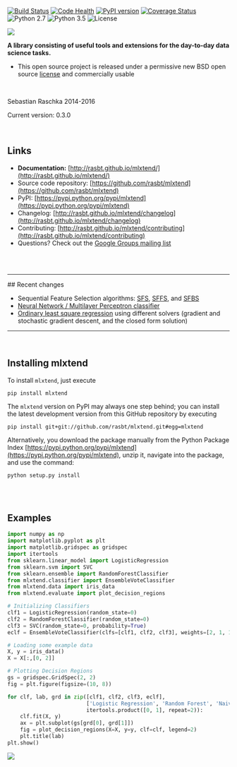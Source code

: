

[![Build Status](https://travis-ci.org/rasbt/mlxtend.svg?branch=master)](https://travis-ci.org/rasbt/mlxtend)
[![Code Health](https://landscape.io/github/rasbt/mlxtend/master/landscape.svg?style=flat)](https://landscape.io/github/rasbt/mlxtend/master)
[![PyPI version](https://badge.fury.io/py/mlxtend.svg)](http://badge.fury.io/py/mlxtend)
[![Coverage Status](https://coveralls.io/repos/rasbt/mlxtend/badge.svg?branch=master&service=github)](https://coveralls.io/github/rasbt/mlxtend?branch=master)
![Python 2.7](https://img.shields.io/badge/python-2.7-blue.svg)
![Python 3.5](https://img.shields.io/badge/python-3.5-blue.svg)
![License](https://img.shields.io/badge/license-BSD-blue.svg)

![](./docs/sources/img/logo.png)



**A library consisting of useful tools and extensions for the day-to-day data science tasks.**

- This open source project is released under a permissive new BSD open source [license](./license) and commercially usable

<br>

Sebastian Raschka 2014-2016

Current version: 0.3.0

<br>


## Links

- **Documentation:** [http://rasbt.github.io/mlxtend/](http://rasbt.github.io/mlxtend/)
- Source code repository: [https://github.com/rasbt/mlxtend](https://github.com/rasbt/mlxtend)
- PyPI: [https://pypi.python.org/pypi/mlxtend](https://pypi.python.org/pypi/mlxtend)
- Changelog: [http://rasbt.github.io/mlxtend/changelog](http://rasbt.github.io/mlxtend/changelog)
- Contributing: [http://rasbt.github.io/mlxtend/contributing](http://rasbt.github.io/mlxtend/contributing)
- Questions? Check out the [Google Groups mailing list](https://groups.google.com/forum/#!forum/mlxtend)

<br>
<br>


<hr>
## Recent changes

- Sequential Feature Selection algorithms: [SFS](http://rasbt.github.io/mlxtend/docs/feature_selection/sequential_forward_selection/), [SFFS](http://rasbt.github.io/mlxtend/docs/feature_selection/sequential_floating_forward_selection/), and [SFBS](http://rasbt.github.io/mlxtend/docs/feature_selection/sequential_floating_backward_selection/)
- [Neural Network / Multilayer Perceptron classifier](http://rasbt.github.io/mlxtend/docs/classifier/neuralnet_mlp/)
- [Ordinary least square regression](http://rasbt.github.io/mlxtend/docs/regression/linear_regression/) using different solvers (gradient and stochastic gradient descent, and the closed form solution)

<hr>
<br>


## Installing mlxtend

To install `mlxtend`, just execute  

    pip install mlxtend  


The `mlxtend` version on PyPI may always one step behind; you can install the latest development version from this GitHub repository by executing

    pip install git+git://github.com/rasbt/mlxtend.git#egg=mlxtend

Alternatively, you download the package manually from the Python Package Index [https://pypi.python.org/pypi/mlxtend](https://pypi.python.org/pypi/mlxtend), unzip it, navigate into the package, and use the command:

    python setup.py install


<br>
<br>


## Examples

```python
import numpy as np
import matplotlib.pyplot as plt
import matplotlib.gridspec as gridspec
import itertools
from sklearn.linear_model import LogisticRegression
from sklearn.svm import SVC
from sklearn.ensemble import RandomForestClassifier
from mlxtend.classifier import EnsembleVoteClassifier
from mlxtend.data import iris_data
from mlxtend.evaluate import plot_decision_regions

# Initializing Classifiers
clf1 = LogisticRegression(random_state=0)
clf2 = RandomForestClassifier(random_state=0)
clf3 = SVC(random_state=0, probability=True)
eclf = EnsembleVoteClassifier(clfs=[clf1, clf2, clf3], weights=[2, 1, 1], voting='soft')

# Loading some example data
X, y = iris_data()
X = X[:,[0, 2]]

# Plotting Decision Regions
gs = gridspec.GridSpec(2, 2)
fig = plt.figure(figsize=(10, 8))

for clf, lab, grd in zip([clf1, clf2, clf3, eclf],
                         ['Logistic Regression', 'Random Forest', 'Naive Bayes', 'Ensemble'],
                         itertools.product([0, 1], repeat=2)):
    clf.fit(X, y)
    ax = plt.subplot(gs[grd[0], grd[1]])
    fig = plot_decision_regions(X=X, y=y, clf=clf, legend=2)
    plt.title(lab)
plt.show()
```

![](./docs/sources/img/ensemble_decision_regions_2d.png)
